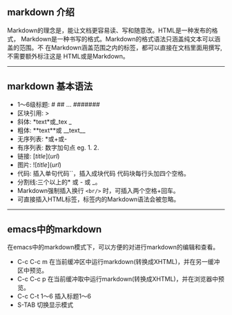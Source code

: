 ## markdown 介绍

Markdown的理念是，能让文档更容易读、写和随意改。HTML是一种发布的格式，
Markdown是一种书写的格式。Markdown的格式语法只涵盖纯文本可以涵盖的范围。不
在Markdown涵盖范围之内的标签，都可以直接在文档里面用撰写,不需要额外标注这是
HTML或是Markdown。

---
## markdown 基本语法
- 1～6级标题:  \# \## ... \#######
- 区块引用: \>
- 斜体: \*text*或\_tex _
- 粗体: \*\*text**或 \_\_text__
- 无序列表: \*或\+或\-
- 有序列表: 数字加句点 eg. 1. 2.
- 链接: \[*title*]\(*url*)
- 图片: \!\[*title*]\(*url*)
- 代码: 插入单句代码\`\`，插入成块代码 代码块每行头加四个空格。
- 分割线:三个以上的\* 或 \- 或 \_。
- Markdown强制插入换行 `<br/>` 时，可插入两个空格+回车。
- 可直接插入HTML标签，标签内的Markdown语法会被忽略。

---
## emacs中的markdown

在emacs中的markdown模式下，可以方便的对进行markdown的编辑和查看。

- C-c C-c m 在当前缓冲区中运行markdown(转换成XHTML)，并在另一缓冲区中预览。
- C-c C-c p 在当前缓冲取中运行markdown(转换成XHTML)，并在浏览器中预览。
- C-c C-t 1～6 插入标题1～6
- S-TAB 切换显示模式
